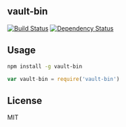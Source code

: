 vault-bin
---

[![Build Status](https://img.shields.io/travis/rnbwd/vault-bin.svg?style=flat-square)](https://travis-ci.org/rnbwd/vault-bin)
[![Dependency Status](https://img.shields.io/david/rnbwd/vault-bin.svg?style=flat-square)](https://david-dm.org/rnbwd/vault-bin)

## Usage
```bash
npm install -g vault-bin
```

``` js
var vault-bin = require('vault-bin')
```

## License

MIT
